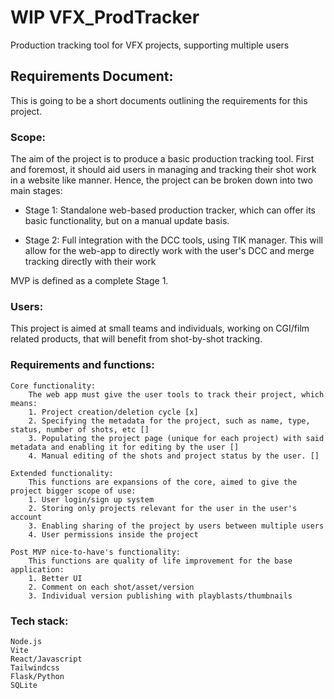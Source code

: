 # WIP VFX_ProdTracker
Production tracking tool for VFX projects, supporting multiple users

## Requirements Document:

This is going to be a short documents outlining the requirements for this project. 

### Scope:

The aim of the project is to produce a basic production tracking tool. First and foremost, it should aid users in managing and tracking their shot work in a website like manner. 
Hence, the project can be broken down into two main stages:

 - Stage 1: Standalone web-based production tracker, which can offer its basic functionality, but on a manual update basis. 

 - Stage 2: Full integration with the DCC tools, using TIK manager. This will allow for the web-app to directly work with the user's DCC and merge tracking directly with their work

MVP is defined as a complete Stage 1.  

### Users:

This project is aimed at small teams and individuals, working on CGI/film related products, that will benefit from shot-by-shot tracking. 

### Requirements and functions:

    Core functionality: 
        The web app must give the user tools to track their project, which means:
        1. Project creation/deletion cycle [x]
        2. Specifying the metadata for the project, such as name, type, status, number of shots, etc []
        3. Populating the project page (unique for each project) with said metadata and enabling it for editing by the user []
        4. Manual editing of the shots and project status by the user. []

    Extended functionality:
        This functions are expansions of the core, aimed to give the project bigger scope of use:
        1. User login/sign up system
        2. Storing only projects relevant for the user in the user's account 
        3. Enabling sharing of the project by users between multiple users 
        4. User permissions inside the project

    Post MVP nice-to-have's functionality:
        This functions are quality of life improvement for the base application:
        1. Better UI
        2. Comment on each shot/asset/version
        3. Individual version publishing with playblasts/thumbnails

### Tech stack:

    Node.js
    Vite
    React/Javascript
    Tailwindcss
    Flask/Python
    SQLite
